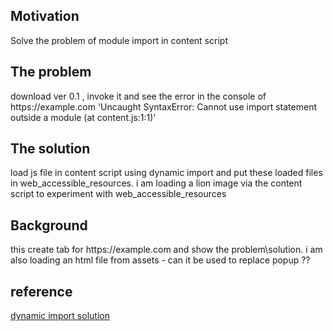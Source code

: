 <h2>Motivation</h2>
Solve the problem of module import in content script

<h2>The problem</h2>
download ver 0.1 , invoke it and see the error in the console of https://example.com 'Uncaught SyntaxError: Cannot use import statement outside a module (at content.js:1:1)'

<h2>The solution</h2>
load js file in content script using dynamic import and put these loaded files in web_accessible_resources. i am loading a lion image via the content script to experiment with web_accessible_resources

<h2>Background</h2>
this create tab for https://example.com and show the problem\solution. i am also loading an html file from assets - can it be used to replace popup ??

<h2>reference</h2>
<a href='https://stackoverflow.com/a/53033388'>dynamic import solution</a>
